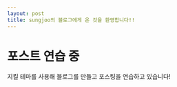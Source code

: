 ```yaml
---
layout: post
title: sungjoo의 블로그에게 온 것을 환영합니다!!
---
```


# 포스트 연습 중

지킬 테마를 사용해 블로그를 만들고 포스팅을 연습하고 있습니다!
